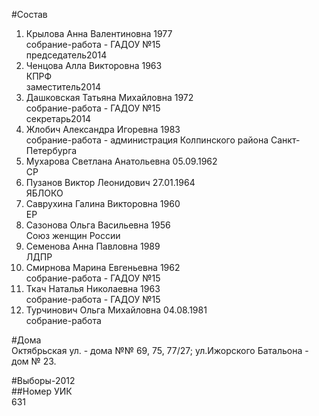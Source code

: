 #Состав  
1. Крылова Анна Валентиновна 1977  
    собрание-работа - ГАДОУ №15  
    председатель2014  
2. Ченцова Алла Викторовна 1963  
    КПРФ  
    заместитель2014  
3. Дашковская Татьяна Михайловна 1972  
    собрание-работа - ГАДОУ №15  
    секретарь2014  
4. Жлобич Александра Игоревна 1983  
    собрание-работа - администрация Колпинского района Санкт-Петербурга  
5. Мухарова Светлана Анатольевна 05.09.1962  
    СР  
6. Пузанов Виктор Леонидович 27.01.1964  
    ЯБЛОКО  
7. Саврухина Галина Викторовна 1960  
    ЕР  
8. Сазонова Ольга Васильевна 1956  
    Союз женщин России  
9. Семенова Анна Павловна 1989  
    ЛДПР  
10. Смирнова Марина Евгеньевна 1962  
    собрание-работа - ГАДОУ №15  
11. Ткач Наталья Николаевна 1963  
    собрание-работа - ГАДОУ №15  
12. Турчинович Ольга Михайловна 04.08.1981  
    собрание-работа      
  
#Дома  
Октябрьская ул. - дома №№ 69, 75, 77/27; ул.Ижорского Батальона - дом № 23.  
  
#Выборы-2012  
##Номер УИК  
631  
